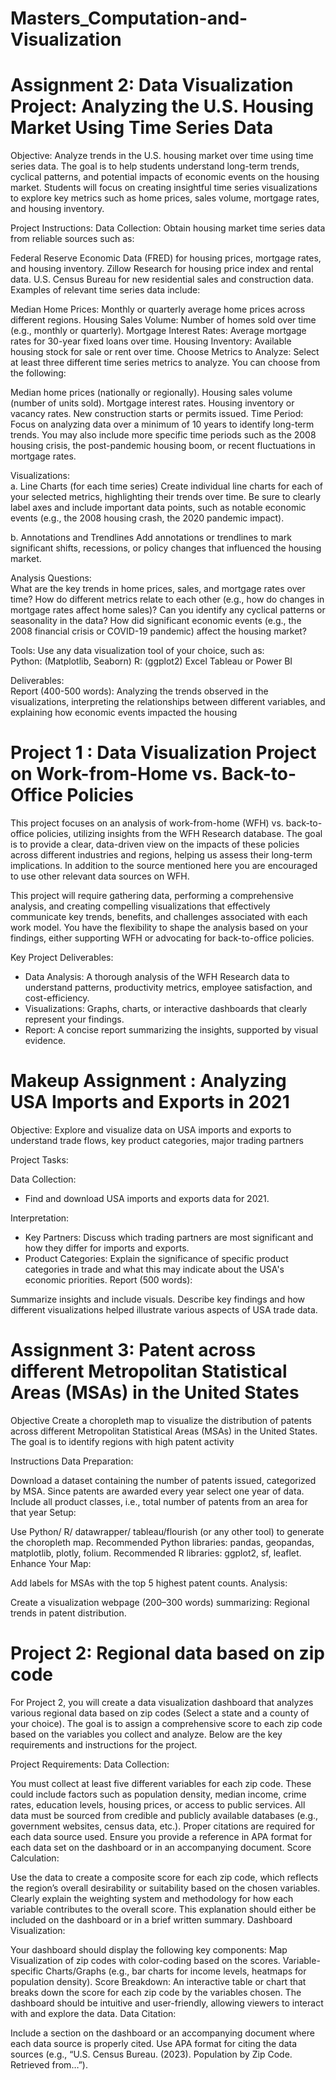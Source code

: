 # Masters_Computation-and-Visualization

# Assignment 2: Data Visualization Project: Analyzing the U.S. Housing Market Using Time Series Data

Objective:
Analyze trends in the U.S. housing market over time using time series data. The goal is to help students understand long-term trends, cyclical patterns, and potential impacts of economic events on the housing market. Students will focus on creating insightful time series visualizations to explore key metrics such as home prices, sales volume, mortgage rates, and housing inventory.

Project Instructions:
Data Collection: Obtain housing market time series data from reliable sources such as:

Federal Reserve Economic Data (FRED) for housing prices, mortgage rates, and housing inventory.
Zillow Research for housing price index and rental data.
U.S. Census Bureau for new residential sales and construction data.
Examples of relevant time series data include:

Median Home Prices: Monthly or quarterly average home prices across different regions.
Housing Sales Volume: Number of homes sold over time (e.g., monthly or quarterly).
Mortgage Interest Rates: Average mortgage rates for 30-year fixed loans over time.
Housing Inventory: Available housing stock for sale or rent over time.
Choose Metrics to Analyze: Select at least three different time series metrics to analyze. You can choose from the following:

Median home prices (nationally or regionally).
Housing sales volume (number of units sold).
Mortgage interest rates.
Housing inventory or vacancy rates.
New construction starts or permits issued.
Time Period: Focus on analyzing data over a minimum of 10 years to identify long-term trends. You may also include more specific time periods such as the 2008 housing crisis, the post-pandemic housing boom, or recent fluctuations in mortgage rates.

Visualizations:  
a. Line Charts (for each time series)
Create individual line charts for each of your selected metrics, highlighting their trends over time. Be sure to clearly label axes and include important data points, such as notable economic events (e.g., the 2008 housing crash, the 2020 pandemic impact).

b. Annotations and Trendlines
Add annotations or trendlines to mark significant shifts, recessions, or policy changes that influenced the housing market.

Analysis Questions:  
What are the key trends in home prices, sales, and mortgage rates over time?
How do different metrics relate to each other (e.g., how do changes in mortgage rates affect home sales)?
Can you identify any cyclical patterns or seasonality in the data?
How did significant economic events (e.g., the 2008 financial crisis or COVID-19 pandemic) affect the housing market?

Tools: Use any data visualization tool of your choice, such as:  
Python: (Matplotlib, Seaborn)
R: (ggplot2)
Excel
Tableau or Power BI

Deliverables:  
Report (400-500 words): Analyzing the trends observed in the visualizations, interpreting the relationships between different variables, and explaining how economic events impacted the housing 



# Project 1 : Data Visualization Project on Work-from-Home vs. Back-to-Office Policies

This project focuses on an analysis of work-from-home (WFH) vs. back-to-office policies, utilizing insights from the WFH Research database. The goal is to provide a clear, data-driven view on the impacts of these policies across different industries and regions, helping us assess their long-term implications. In addition to the source mentioned here you are encouraged to use other relevant data sources on WFH.

This project will require gathering data, performing a comprehensive analysis, and creating compelling visualizations that effectively communicate key trends, benefits, and challenges associated with each work model. You have the flexibility to shape the analysis based on your findings, either supporting WFH or advocating for back-to-office policies.

Key Project Deliverables:
- Data Analysis: A thorough analysis of the WFH Research data to understand patterns, productivity metrics, employee satisfaction, and cost-efficiency.
- Visualizations: Graphs, charts, or interactive dashboards that clearly represent your findings.
- Report: A concise report summarizing the insights, supported by visual evidence.


# Makeup Assignment : Analyzing USA Imports and Exports in 2021
Objective: Explore and visualize data on USA imports and exports to understand trade flows, key product categories, major trading partners

Project Tasks:

Data Collection:
- Find and download USA imports and exports data for 2021.

Interpretation:
- Key Partners: Discuss which trading partners are most significant and how they differ for imports and exports.
- Product Categories: Explain the significance of specific product categories in trade and what this may indicate about the USA's economic priorities.
Report (500 words):

Summarize insights and include visuals.
Describe key findings and how different visualizations helped illustrate various aspects of USA trade data.

# Assignment 3: Patent across different Metropolitan Statistical Areas (MSAs) in the United States
Objective
Create a choropleth map to visualize the distribution of patents across different Metropolitan Statistical Areas (MSAs) in the United States. The goal is to identify regions with high patent activity

Instructions
Data Preparation:

Download a dataset containing the number of patents issued, categorized by MSA.
Since patents are awarded every year select one year of data.
Include all product classes, i.e., total number of patents from an area for that year
Setup:

Use Python/ R/ datawrapper/ tableau/flourish (or any other tool) to generate the choropleth map.
Recommended Python libraries: pandas, geopandas, matplotlib, plotly, folium.
Recommended R libraries: ggplot2, sf, leaflet.
Enhance Your Map:

Add labels for MSAs with the top 5 highest patent counts.
Analysis:

Create a visualization webpage (200–300 words) summarizing:
Regional trends in patent distribution.

# Project 2: Regional data based on zip code

For Project 2, you will create a data visualization dashboard that analyzes various regional data based on zip codes (Select a state and a county of your choice). The goal is to assign a comprehensive score to each zip code based on the variables you collect and analyze. Below are the key requirements and instructions for the project.

Project Requirements:
Data Collection:

You must collect at least five different variables for each zip code. These could include factors such as population density, median income, crime rates, education levels, housing prices, or access to public services.
All data must be sourced from credible and publicly available databases (e.g., government websites, census data, etc.).
Proper citations are required for each data source used. Ensure you provide a reference in APA format for each data set on the dashboard or in an accompanying document.
Score Calculation:

Use the data to create a composite score for each zip code, which reflects the region’s overall desirability or suitability based on the chosen variables.
Clearly explain the weighting system and methodology for how each variable contributes to the overall score. This explanation should either be included on the dashboard or in a brief written summary.
Dashboard Visualization:

Your dashboard should display the following key components:
Map Visualization of zip codes with color-coding based on the scores.
Variable-specific Charts/Graphs (e.g., bar charts for income levels, heatmaps for population density).
Score Breakdown: An interactive table or chart that breaks down the score for each zip code by the variables chosen.
The dashboard should be intuitive and user-friendly, allowing viewers to interact with and explore the data.
Data Citation:

Include a section on the dashboard or an accompanying document where each data source is properly cited.
Use APA format for citing the data sources (e.g., “U.S. Census Bureau. (2023). Population by Zip Code. Retrieved from…”).
